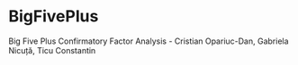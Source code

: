 # BigFivePlus
Big Five Plus Confirmatory Factor Analysis - Cristian Opariuc-Dan, Gabriela Nicuță, Ticu Constantin
